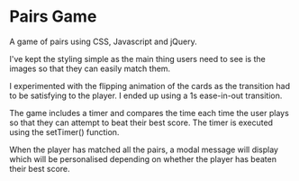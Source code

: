 # Pairs Game
 A game of pairs using CSS, Javascript and jQuery.

 I've kept the styling simple as the main thing users need to see is the images so that they can easily match them.

 I experimented with the flipping animation of the cards as the transition had to be satisfying to the player. I ended up using a 1s ease-in-out transition.

 The game includes a timer and compares the time each time the user plays so that they can attempt to beat their best score. The timer is executed using the setTimer() function.

 When the player has matched all the pairs, a modal message will display which will be personalised depending on whether the player has beaten their best score.
